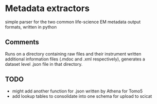 # Metadata extractors
simple parser for the two common life-science EM metadata output formats, written in python

## Comments
Runs on a directory containing raw files and their instrument written additional information files (.mdoc and .xml respectively), generates a dataset level .json file in that directory.

## TODO

- might add another function for .json written by Athena for Tomo5
- add lookup tables to consolidate into one schema for upload to scicat



